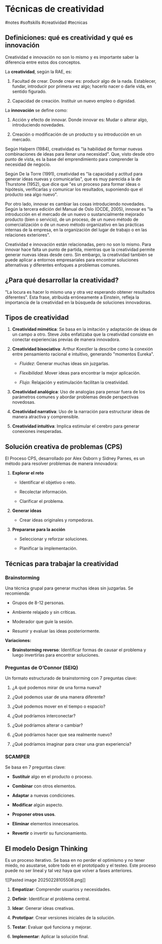 # Técnicas de creatividad
#notes #softskills #creatividad #tecnicas

## Definiciones: qué es creatividad y qué es innovación

Creatividad e innovación no son lo mismo y es importante saber la diferencia entre estos dos conceptos.

La **creatividad**, según la RAE, es:

1. Facultad de crear. Donde crear es: producir algo de la nada. Establecer, fundar, introducir por primera vez algo; hacerlo nacer o darle vida, en sentido figurado.
    
2. Capacidad de creación. Instituir un nuevo empleo o dignidad.
    

La **innovación** se define como:

1. Acción y efecto de innovar. Donde innovar es: Mudar o alterar algo, introduciendo novedades.
    
2. Creación o modificación de un producto y su introducción en un mercado.
    

Según Halpern (1984), creatividad es "la habilidad de formar nuevas combinaciones de ideas para llenar una necesidad". Que, visto desde otro punto de vista, es la base del emprendimiento para comprender la necesidad de negocio.

Según De la Torre (1991), creatividad es "la capacidad y actitud para generar ideas nuevas y comunicarlas", que es muy parecida a la de Thurstone (1952), que dice que "es un proceso para formar ideas o hipótesis, verificarlas y comunicar los resultados, suponiendo que el producto sea algo nuevo".

Por otro lado, innovar es cambiar las cosas introduciendo novedades. Según la tercera edición del Manual de Oslo (OCDE, 2005), innovar es "la introducción en el mercado de un nuevo o sustancialmente mejorado producto (bien o servicio), de un proceso, de un nuevo método de comercialización o de un nuevo método organizativo en las prácticas internas de la empresa, en la organización del lugar de trabajo o en las relaciones exteriores".

Creatividad e innovación están relacionadas, pero no son lo mismo. Para innovar hace falta un punto de partida, mientras que la creatividad permite generar nuevas ideas desde cero. Sin embargo, la creatividad también se puede aplicar a entornos empresariales para encontrar soluciones alternativas y diferentes enfoques a problemas comunes.

## ¿Para qué desarrollar la creatividad?

"La locura es hacer lo mismo una y otra vez esperando obtener resultados diferentes". Esta frase, atribuida erróneamente a Einstein, refleja la importancia de la creatividad en la búsqueda de soluciones innovadoras.

## Tipos de creatividad

1. **Creatividad mimética**: Se basa en la imitación y adaptación de ideas de un campo a otro. Steve Jobs enfatizaba que la creatividad consiste en conectar experiencias previas de manera innovadora.
    
2. **Creatividad bisociativa**: Arthur Koestler la describe como la conexión entre pensamiento racional e intuitivo, generando "momentos Eureka".
    
    - _Fluidez_: Generar muchas ideas sin juzgarlas.
        
    - _Flexibilidad_: Mover ideas para encontrar la mejor aplicación.
        
    - _Flujo_: Relajación y estimulación facilitan la creatividad.
        
3. **Creatividad analógica**: Uso de analogías para pensar fuera de los parámetros comunes y abordar problemas desde perspectivas novedosas.
    
4. **Creatividad narrativa**: Uso de la narración para estructurar ideas de manera atractiva y comprensible.
    
5. **Creatividad intuitiva**: Implica estimular el cerebro para generar conexiones inesperadas.
    

## Solución creativa de problemas (CPS)

El Proceso CPS, desarrollado por Alex Osborn y Sidney Parnes, es un método para resolver problemas de manera innovadora:

1. **Explorar el reto**
    
    - Identificar el objetivo o reto.
        
    - Recolectar información.
        
    - Clarificar el problema.
        
2. **Generar ideas**
    
    - Crear ideas originales y rompedoras.
        
3. **Prepararse para la acción**
    
    - Seleccionar y reforzar soluciones.
        
    - Planificar la implementación.
        

## Técnicas para trabajar la creatividad

### Brainstorming

Una técnica grupal para generar muchas ideas sin juzgarlas. Se recomienda:

- Grupos de 8-12 personas.
    
- Ambiente relajado y sin críticas.
    
- Moderador que guíe la sesión.
    
- Resumir y evaluar las ideas posteriormente.
    

**Variaciones:**

- **Brainstorming reverso**: Identificar formas de causar el problema y luego invertirlas para encontrar soluciones.
    

### Preguntas de O’Connor (SEIQ)

Un formato estructurado de brainstorming con 7 preguntas clave:

1. ¿A qué podemos mirar de una forma nueva?
    
2. ¿Qué podemos usar de una manera diferente?
    
3. ¿Qué podemos mover en el tiempo o espacio?
    
4. ¿Qué podríamos interconectar?
    
5. ¿Qué podríamos alterar o cambiar?
    
6. ¿Qué podríamos hacer que sea realmente nuevo?
    
7. ¿Qué podríamos imaginar para crear una gran experiencia?
    

### SCAMPER

Se basa en 7 preguntas clave:

- **Sustituir** algo en el producto o proceso.
    
- **Combinar** con otros elementos.
    
- **Adaptar** a nuevas condiciones.
    
- **Modificar** algún aspecto.
    
- **Proponer otros usos**.
    
- **Eliminar** elementos innecesarios.
    
- **Revertir** o invertir su funcionamiento.
## El modelo Design Thinking

Es un proceso iterativo. Se basa en no perder el optimismo y no tener miedo, no asustarse, sobre todo en el prototipado y el testeo. Este proceso puede no ser lineal y tal vez haya que volver a fases anteriores.

![[Pasted image 20250228105508.png]]

1. **Empatizar**: Comprender usuarios y necesidades.
    
2. **Definir**: Identificar el problema central.
    
3. **Idear**: Generar ideas creativas.
    
4. **Prototipar**: Crear versiones iniciales de la solución.
    
5. **Testar**: Evaluar qué funciona y mejorar.
    
6. **Implementar**: Aplicar la solución final.
